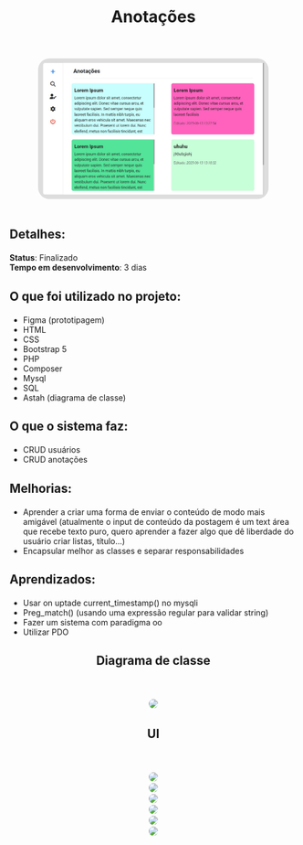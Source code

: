 <div align="center "style="margin-top: 20px; margin-bottom: 20px;">
  <h1>Anotações</h1> <br>
</div>

<div align="center" style="margin-top: 20px;">
  <img src="public/assets/images/panel.jpg" style="border-radius: 20px; max-width: 80%; height: auto;">
</div>

<br>

<div align="left" style="margin-top: 20px; margin-bottom: 20px;">
  <h2>Detalhes:</h2>
</div>

<div align="left" style="margin-top: 20px; margin-bottom: 20px;">
  <strong>Status</strong>: Finalizado <br>
  <strong>Tempo em desenvolvimento</strong>:  3 dias <br> 
</div>

<div align="left" style="margin-top: 20px; margin-bottom: 20px;">
  <h2>O que foi utilizado no projeto:</h2>
</div>

<ul>
  <li>Figma (prototipagem)</li>
  <li>HTML</li>
  <li>CSS</li>
  <li>Bootstrap 5</li>
  <li>PHP</li>
  <li>Composer</li>
  <li>Mysql</li>
  <li>SQL</li>
  <li>Astah (diagrama de classe)</li>
</ul>

<div align="left" style="margin-top: 20px; margin-bottom: 20px;">
  <h2>O que o sistema faz:</h2>
</div>

<ul>
  <li>CRUD usuários</li>
  <li>CRUD anotações</li>
</ul>

<div align="left" style="margin-top: 20px; margin-bottom: 20px;">
  <h2>Melhorias:</h2>
</div>

<ul>
  <li>Aprender a criar uma forma de enviar o conteúdo de modo mais amigável (atualmente o input de conteúdo da postagem é um text área que recebe texto puro, quero aprender a fazer algo que dê liberdade do usuário criar listas, título...)</li>
  <li>Encapsular melhor as classes e separar responsabilidades</li>
</ul>

<div align="left" style="margin-top: 20px; margin-bottom: 20px;">
  <h2>Aprendizados:</h2>
</div>

<ul>
  <li>Usar on uptade current_timestamp() no mysqli</li>
  <li>Preg_match() (usando uma expressão regular para validar string)</li>
  <li>Fazer um sistema com paradigma oo</li>
  <li>Utilizar PDO</li>
</ul>

<div align="center" style="margin-top: 20px; margin-bottom: 20px;">
  <h2>Diagrama de classe</h2> <br>
</div>

<div align="center">
  <img src="images/assets/images/diagrama.jpg" style="border-radius: 20px; max-width: 80%; height: auto;">
</div>

<div align="center" style="margin-top: 20px; margin-bottom: 20px;">
  <h2>UI</h2> <br>
</div>

<div align="center">
  <img src="images/assets/images/panel.jpg" style="border-radius: 20px; max-width: 80%; height: auto;">
</div>

<div align="center">
  <img src="images/assets/images/search.jpg" style="border-radius: 20px; max-width: 80%; height: auto;">
</div>

<div align="center">
  <img src="images/assets/images/note.jpg" style="border-radius: 20px; max-width: 80%; height: auto;">
</div>

<div align="center">
  <img src="images/assets/images/newnote.jpg" style="border-radius: 20px; height: auto;">
</div>

<div align="center">
  <img src="images/assets/images/configs.jpg" style="border-radius: 20px; height: auto;">
</div>

<div align="center">
  <img src="images/assets/images/edituser.jpg" style="border-radius: 20px; height: auto;">
</div>




